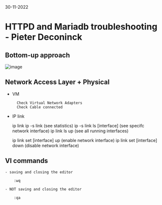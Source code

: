 30-11-2022

# HTTPD and Mariadb troubleshooting - Pieter Deconinck

## Bottom-up approach

![image](https://user-images.githubusercontent.com/100133263/204807679-4295cb9a-c274-4ad5-948b-0966f814453f.png)


## Network Access Layer + Physical

- VM
  
        Check Virtual Network Adapters
        Check Cable connected

- IP link 

    ip link
    ip -s link (see statistics)
    ip -s link ls [interface] (see specifc network interface)
    ip link ls up (see all running interfaces)
    
    ip link set [interface] up (enable network interface)
    ip link set [interface] down (disable network interface)

## VI commands

    - saving and closing the editor

        :wq

    - NOT saving and closing the editor

        :qa



        
